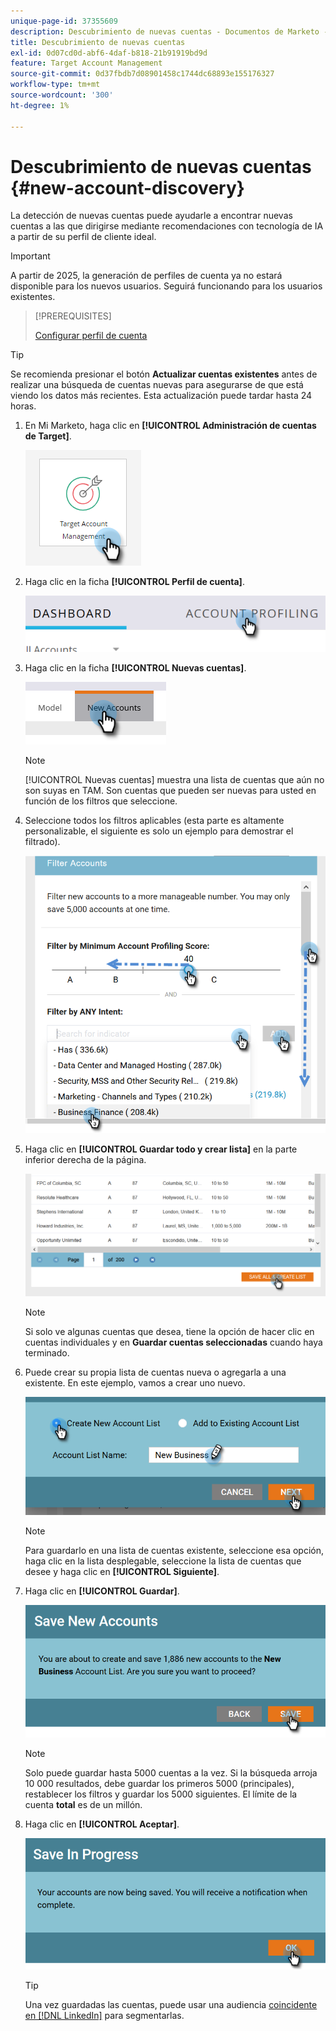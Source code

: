 ```yaml
---
unique-page-id: 37355609
description: Descubrimiento de nuevas cuentas - Documentos de Marketo - Documentación del producto
title: Descubrimiento de nuevas cuentas
exl-id: 0d07cd0d-abf6-4daf-b818-21b91919bd9d
feature: Target Account Management
source-git-commit: 0d37fbdb7d08901458c1744dc68893e155176327
workflow-type: tm+mt
source-wordcount: '300'
ht-degree: 1%

---
```


# Descubrimiento de nuevas cuentas {#new-account-discovery}

La detección de nuevas cuentas puede ayudarle a encontrar nuevas cuentas a las que dirigirse mediante recomendaciones con tecnología de IA a partir de su perfil de cliente ideal.

>[!IMPORTANT]
>
>A partir de 2025, la generación de perfiles de cuenta ya no estará disponible para los nuevos usuarios. Seguirá funcionando para los usuarios existentes.

>[!PREREQUISITES]
>
>[Configurar perfil de cuenta](/help/marketo/product-docs/target-account-management/account-profiling/setting-up-account-profiling.md)

>[!TIP]
>
>Se recomienda presionar el botón **Actualizar cuentas existentes** antes de realizar una búsqueda de cuentas nuevas para asegurarse de que está viendo los datos más recientes. Esta actualización puede tardar hasta 24 horas.

1. En Mi Marketo, haga clic en **[!UICONTROL Administración de cuentas de Target]**.

   ![](assets/new-account-discovery-1.png)

1. Haga clic en la ficha **[!UICONTROL Perfil de cuenta]**.

   ![](assets/two-2.png)

1. Haga clic en la ficha **[!UICONTROL Nuevas cuentas]**.

   ![](assets/three-1.png)

   >[!NOTE]
   >
   >[!UICONTROL Nuevas cuentas] muestra una lista de cuentas que aún no son suyas en TAM. Son cuentas que pueden ser nuevas para usted en función de los filtros que seleccione.

1. Seleccione todos los filtros aplicables (esta parte es altamente personalizable, el siguiente es solo un ejemplo para demostrar el filtrado).

   ![](assets/four-1.png)

1. Haga clic en **[!UICONTROL Guardar todo y crear lista]** en la parte inferior derecha de la página.

   ![](assets/five-1.png)

   >[!NOTE]
   >
   >Si solo ve algunas cuentas que desea, tiene la opción de hacer clic en cuentas individuales y en **Guardar cuentas seleccionadas** cuando haya terminado.

1. Puede crear su propia lista de cuentas nueva o agregarla a una existente. En este ejemplo, vamos a crear uno nuevo.

   ![](assets/six-1.png)

   >[!NOTE]
   >
   >Para guardarlo en una lista de cuentas existente, seleccione esa opción, haga clic en la lista desplegable, seleccione la lista de cuentas que desee y haga clic en **[!UICONTROL Siguiente]**.

1. Haga clic en **[!UICONTROL Guardar]**.

   ![](assets/seven-1.png)

   >[!NOTE]
   >
   >Solo puede guardar hasta 5000 cuentas a la vez. Si la búsqueda arroja 10 000 resultados, debe guardar los primeros 5000 (principales), restablecer los filtros y guardar los 5000 siguientes. El límite de la cuenta **total** es de un millón.

1. Haga clic en **[!UICONTROL Aceptar]**.

   ![](assets/eight.png)

   >[!TIP]
   >
   >Una vez guardadas las cuentas, puede usar una audiencia [coincidente en [!DNL LinkedIn]](/help/marketo/product-docs/target-account-management/target/create-an-account-matched-audience-on-linkedin.md) para segmentarlas.

